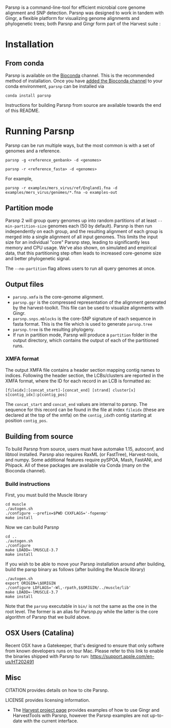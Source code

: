 Parsnp is a command-line-tool for efficient microbial core genome alignment and SNP detection. Parsnp was designed to work in tandem with Gingr, a flexible platform for visualizing genome alignments and phylogenetic trees; both Parsnp and Gingr form part of the Harvest suite :



# Installation
## From conda
Parsnp is available on the [Bioconda](https://bioconda.github.io/user/install.html#set-up-channels) channel. This is the recommended method of installation. Once you have [added the Bioconda channel](https://bioconda.github.io/user/install.html#set-up-channels) to your conda environment, `parsnp` can be installed via
```
conda install parsnp
```

Instructions for building Parsnp from source are available towards the end of this README.

# Running Parsnp
Parsnp can be run multiple ways, but the most common is with a set of genomes and a reference. 
```
parsnp -g <reference_genbank> -d <genomes> 
```
```
parsnp -r <reference_fasta> -d <genomes> 
```
For example, 
```
parsnp -r examples/mers_virus/ref/England1.fna -d examples/mers_virus/genomes/*.fna -o examples-out
```

## Partition mode
Parsnp 2 will group query genomes up into random partitions of at least `--min-partition-size` genomes each (50 by default). Parsnp is then run independently on each group, and the resulting alignment of each group is merged into a single alignment of all input genomes. This limits the input size for an individual "core" Parsnp step, leading to significantly less memory and CPU usage. We've also shown, on simulated and empirical data, that this partitioning step often leads to increased core-genome size and better phylogenetic signal.

The `--no-partition` flag allows users to run all query genomes at once.

## Output files
* `parsnp.xmfa` is the core-genome alignment.
* `parsnp.ggr` is the compressed representation of the alignment generated by the harvest-toolkit. This file can be used to visualize alignments with Gingr.
* `parsnp.snps.mblocks` is the core-SNP signature of each sequence in fasta format. This is the file which is used to generate `parsnp.tree`
* `parsnp.tree` is the resulting phylogeny.
* If run in partition mode, Parsnp will produce a `partition` folder in the output directory, which contains the output of each of the partitioned runs. 


### XMFA format
The output XMFA file contains a header section mapping contig names to indices. Following the header section, the LCBs/clusters are reported in the XMFA format, where the ID for each record in an LCB is formatted as:

```
[fileidx]:[concat_start]-[concat_end] [strand] cluster[x] s[contig_idx]:p[contig_pos]
```

The `concat_start` and `concat_end` values are internal to parsnp. The sequence for this record can be found in the file at index `fileidx` (these are declared at the top of the xmfa) on the `contig_idx`th contig starting at position `contig_pos`. 

## Building from source 

To build Parsnp from source, users must have automake 1.15, autoconf, and libtool installed. Parsnp also requires RaxML (or FastTree), Harvest-tools, and numpy. Some additional features require  pySPOA, Mash, FastANI, and Phipack. All of these packages are available via Conda (many on the Bioconda channel).

### Build instructions
First, you must build the Muscle library
```
cd muscle
./autogen.sh
./configure --prefix=$PWD CXXFLAGS='-fopenmp'
make install
```

Now we can build Parsnp
```
cd ..
./autogen.sh
./configure
make LDADD=-lMUSCLE-3.7 
make install
```

If you wish to be able to move your Parsnp installation around after building, build the parsp binary as follows (after building the Muscle library)
```
./autogen.sh
export ORIGIN=\$ORIGIN
./configure LDFLAGS='-Wl,-rpath,$$ORIGIN/../muscle/lib'
make LDADD=-lMUSCLE-3.7 
make install
```

Note that the `parsnp` executable in `bin/` is not the same as the one in the root level. The former is an alias for Parsnp.py while the latter is the core algorithm of Parsnp that we build above.

## OSX Users (Catalina)
Recent OSX have a Gatekeeper, that's designed to ensure that only softwre from known developers runs on  tour Mac. Please refer to this link to enable the binaries shipped with Parsnp to run: https://support.apple.com/en-us/HT202491

## Misc

CITATION provides details on how to cite Parsnp.

LICENSE provides licensing information.


- The [Harvest project page](http://harvest.readthedocs.org) provides examples of how to use Gingr and HarvestTools with Parsnp, however the Parsnp examples are not up-to-date with the current interface.



